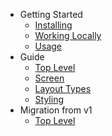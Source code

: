 - Getting Started
  - [Installing](/docs/Installing)
  - [Working Locally](/docs/WorkingLocally)
  - [Usage](/docs/Usage)
- Guide
  - [Top Level](/docs/top-level-api)
  - [Screen](/docs/screen-api)
  - [Layout Types](/docs/layout-types)
  - [Styling](/docs/styling)
- Migration from v1
  - [Top Level](/docs/top-level-api-migration)
  